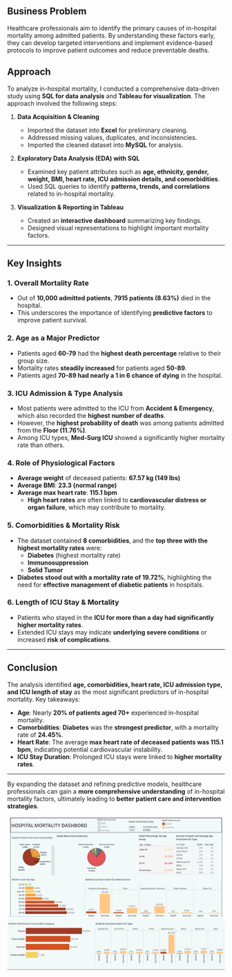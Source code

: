 

## **Business Problem**
Healthcare professionals aim to identify the primary causes of in-hospital mortality among admitted patients. By understanding these factors early, they can develop targeted interventions and implement evidence-based protocols to improve patient outcomes and reduce preventable deaths.

## **Approach**
To analyze in-hospital mortality, I conducted a comprehensive data-driven study using **SQL for data analysis** and **Tableau for visualization**. The approach involved the following steps:

1. **Data Acquisition & Cleaning**  
   - Imported the dataset into **Excel** for preliminary cleaning.  
   - Addressed missing values, duplicates, and inconsistencies.  
   - Imported the cleaned dataset into **MySQL** for analysis.  

2. **Exploratory Data Analysis (EDA) with SQL**  
   - Examined key patient attributes such as **age, ethnicity, gender, weight, BMI, heart rate, ICU admission details, and comorbidities**.  
   - Used SQL queries to identify **patterns, trends, and correlations** related to in-hospital mortality.  

3. **Visualization & Reporting in Tableau**  
   - Created an **interactive dashboard** summarizing key findings.  
   - Designed visual representations to highlight important mortality factors.  

---

## **Key Insights**

### **1. Overall Mortality Rate**
- Out of **10,000 admitted patients**, **7915 patients (8.63%)** died in the hospital.  
- This underscores the importance of identifying **predictive factors** to improve patient survival.

### **2. Age as a Major Predictor**
- Patients aged **60-79** had the **highest death percentage** relative to their group size.  
- Mortality rates **steadily increased** for patients aged **50-89**.  
- Patients aged **70-89 had nearly a 1 in 6 chance of dying** in the hospital.

### **3. ICU Admission & Type Analysis**
- Most patients were admitted to the ICU from **Accident & Emergency**, which also recorded the **highest number of deaths**.  
- However, the **highest probability of death** was among patients admitted from the **Floor (11.76%)**.  
- Among ICU types, **Med-Surg ICU** showed a significantly higher mortality rate than others.

### **4. Role of Physiological Factors**
- **Average weight** of deceased patients: **67.57 kg (149 lbs)**  
- **Average BMI**: **23.3 (normal range)**  
- **Average max heart rate**: **115.1 bpm**  
  - **High heart rates** are often linked to **cardiovascular distress or organ failure**, which may contribute to mortality.

### **5. Comorbidities & Mortality Risk**
- The dataset contained **8 comorbidities**, and the **top three with the highest mortality rates** were:  
  - **Diabetes** (highest mortality rate)  
  - **Immunosuppression**  
  - **Solid Tumor**  
- **Diabetes stood out with a mortality rate of 19.72%**, highlighting the need for **effective management of diabetic patients** in hospitals.

### **6. Length of ICU Stay & Mortality**
- Patients who stayed in the **ICU for more than a day had significantly higher mortality rates**.  
- Extended ICU stays may indicate **underlying severe conditions** or increased **risk of complications**.

---

## **Conclusion**
The analysis identified **age, comorbidities, heart rate, ICU admission type, and ICU length of stay** as the most significant predictors of in-hospital mortality. Key takeaways:

- **Age**: Nearly **20% of patients aged 70+** experienced in-hospital mortality.  
- **Comorbidities**: **Diabetes** was the **strongest predictor**, with a mortality rate of **24.45%**.  
- **Heart Rate**: The average **max heart rate of deceased patients was 115.1 bpm**, indicating potential cardiovascular instability.  
- **ICU Stay Duration**: Prolonged ICU stays were linked to **higher mortality rates**.

---



By expanding the dataset and refining predictive models, healthcare professionals can gain a **more comprehensive understanding** of in-hospital mortality factors, ultimately leading to **better patient care and intervention strategies**.

![hospital_mortality](hospital_mortality_dashbord.png)
![hospital_mortality](hospital_mortality_dashbord_2.png)
